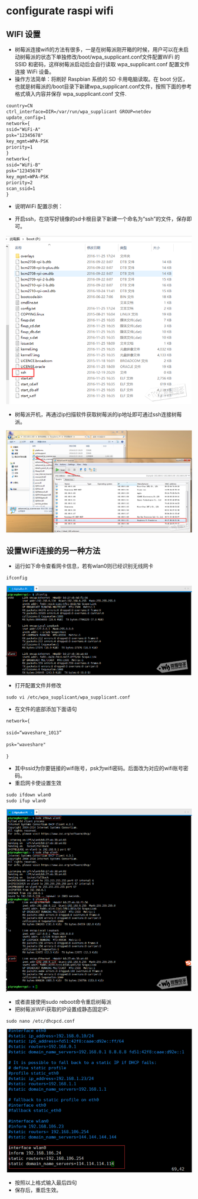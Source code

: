 # configurate raspi wifi

## WIFI 设置

* 树莓派连接wifi的方法有很多，一是在树莓派刚开箱的时候，用户可以在未启动树莓派的状态下单独修改/boot/wpa_supplicant.conf文件配置WiFi 的 SSID 和密码，这样树莓派启动后会自行读取 wpa_supplicant.conf 配置文件连接 WiFi 设备。  
* 操作方法简单：将刷好 Raspbian 系统的 SD 卡用电脑读取。在 boot 分区，也就是树莓派的/boot目录下新建wpa_supplicant.conf文件，按照下面的参考格式填入内容并保存 wpa_supplicant.conf 文件.

```shell
country=CN
ctrl_interface=DIR=/var/run/wpa_supplicant GROUP=netdev
update_config=1
network={
ssid="WiFi-A"
psk="12345678"
key_mgmt=WPA-PSK
priority=1
}
network={
ssid="WiFi-B"
psk="12345678"
key_mgmt=WPA-PSK
priority=2
scan_ssid=1
}
```

* 说明WiFi 配置示例：

* 开启ssh，在烧写好镜像的sd卡根目录下新建一个命名为“ssh”的文件，保存即可。

![](../_static/wifi/01.png)  

* 树莓派开机，再通过ip扫描软件获取树莓派的ip地址即可通过ssh连接树莓派。  

![](../_static/wifi/02.png)   

## 设置WiFi连接的另一种方法

* 运行如下命令查看网卡信息，若有wlan0则已经识别无线网卡

```shell
ifconfig
```

![](../_static/wifi/03.png)

* 打开配置文件并修改

```shell
sudo vi /etc/wpa_supplicant/wpa_supplicant.conf
```

* 在文件的底部添加下面语句

```shell
network={

ssid=“waveshare_1013”

psk="waveshare"

}
```

* 其中ssid为你要链接的wifi账号，psk为wifi密码。后面改为对应的wifi账号密码。
* 重启网卡使设置生效

```shell
sudo ifdown wlan0
sudo ifup wlan0
```

![](../_static/wifi/04.png)

* 或者直接使用sudo reboot命令重启树莓派
* 把树莓派WiFi获取的IP设置成静态固定IP:

```shell
sudo nano /etc/dhcpcd.conf
```

![](../_static/wifi/05.png)

* 按照以上格式输入最后四句
* 保存后，重启生效。